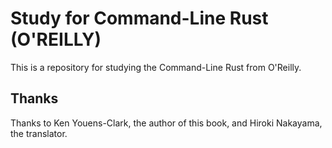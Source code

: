 # Study for Command-Line Rust (O'REILLY)

This is a repository for studying the Command-Line Rust from O'Reilly.

## Thanks

Thanks to Ken Youens-Clark, the author of this book, and Hiroki Nakayama, the translator.
